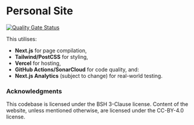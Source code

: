 # Personal Site
[![Quality Gate Status](https://sonarcloud.io/api/project_badges/measure?project=doamatto_personal-site&metric=alert_status)](https://sonarcloud.io/dashboard?id=doamatto_personal-site)

This utilises:
- **Next.js** for page compilation,
- **Tailwind/PostCSS** for styling,
- **Vercel** for hosting,
- **GitHub Actions/SonarCloud** for code quality, and:
- **Next.js Analytics** (subject to change) for real-world testing.

### Acknowledgments

This codebase is licensed under the BSH 3-Clause license. Content of the website, unless mentioned otherwise, are licensed under the CC-BY-4.0 license.
